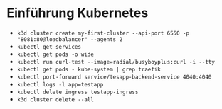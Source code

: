 # Einführung Kubernetes

- `k3d cluster create my-first-cluster --api-port 6550 -p "8081:80@loadbalancer" --agents 2`
- `kubectl get services`
- `kubectl get pods -o wide`
- `kubectl run curl-test --image=radial/busyboyplus:curl -i --tty`
- `kubectl get pods - kube-system | grep traefik`
- `kubectl port-forward service/tesapp-backend-service 4040:4040`
- `kubectl logs -l app=testapp`
- `kubectl delete ingress testapp-ingress`
- `k3d cluster delete --all`
